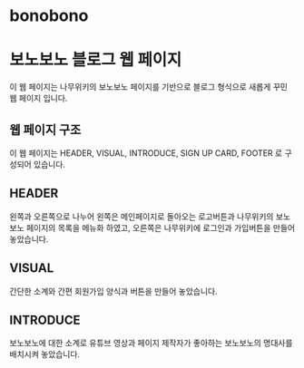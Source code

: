 # bonobono 

# 보노보노 블로그 웹 페이지
이 웹 페이지는 나무위키의 보노보노 페이지를 기반으로 블로그 형식으로 새롭게 꾸민 웹 페이지 입니다.

## 웹 페이지 구조
이 웹 페이지는 HEADER, VISUAL, INTRODUCE, SIGN UP CARD, FOOTER 로 구성되어 있습니다.

## HEADER
왼쪽과 오른쪽으로 나누어 왼쪽은 메인페이지로 돌아오는 로고버튼과 나무위키의 보노보노 페이지의 목록을 메뉴화 하였고, 오른쪽은 나무위키에 로그인과 가입버튼을 만들어 놓았습니다.

## VISUAL
간단한 소계와 간편 회원가입 양식과 버튼을 만들어 놓았습니다.

## INTRODUCE
보노보노에 대한 소계로 유튜브 영상과 페이지 제작자가 좋아하는 보노보노의 명대사를 배치시켜 놓았습니다.
